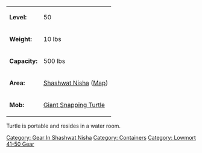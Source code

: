 <table>
<tr>
<td>

<b>Level:</b>

</td>
<td>

50

</td>
</tr>
<tr>
<td>

<b>Weight:</b>

</td>
<td>

10 lbs

</td>
</tr>
<tr>
<td>

<b>Capacity:</b>

</td>
<td>

500 lbs

</td>
</tr>
<tr>
<td>

<b>Area:</b>

</td>
<td>

[Shashwat Nisha](:Category:_Shashwat_Nisha "wikilink")
([Map](Shashwat_Nisha_Map "wikilink"))

</td>
</tr>
<tr>
<td>

<b>Mob:</b>

</td>
<td>

[Giant Snapping Turtle](Giant_Snapping_Turtle "wikilink")

</td>
</tr>
</table>

Turtle is portable and resides in a water room.

[Category: Gear In Shashwat
Nisha](Category:_Gear_In_Shashwat_Nisha "wikilink") [Category:
Containers](Category:_Containers "wikilink") [Category: Lowmort 41-50
Gear](Category:_Lowmort_41-50_Gear "wikilink")

